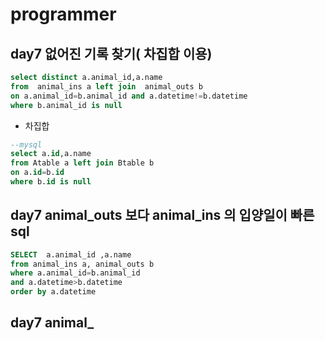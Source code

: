 #  programmer

## day7  없어진 기록 찾기( 차집합 이용)

```sql
select distinct a.animal_id,a.name 
from  animal_ins a left join  animal_outs b
on a.animal_id=b.animal_id and a.datetime!=b.datetime
where b.animal_id is null
```

- 차집합

```sql
--mysql
select a.id,a.name 
from Atable a left join Btable b 
on a.id=b.id 
where b.id is null
```

## day7  animal_outs  보다  animal_ins 의 입양일이 빠른  sql

``` sql
SELECT  a.animal_id ,a.name
from animal_ins a, animal_outs b
where a.animal_id=b.animal_id 
and a.datetime>b.datetime
order by a.datetime 
```

## day7 animal_